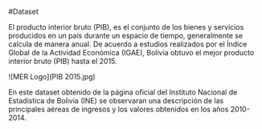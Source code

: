 #Dataset

El producto interior bruto (PIB), es el conjunto de los bienes y servicios producidos en un país durante un espacio de tiempo, generalmente se calcula de manera anual.
De acuerdo a estudios realizados por el Índice Global de la Actividad Económica (IGAE), Bolivia obtuvo el mejor producto interior bruto (PIB) hasta el 2015.

![MER Logo](PIB 2015.jpg)

En este dataset obtenido de la página oficial del Instituto Nacional de Estadística de Bolivia (INE) se observaran una descripción de las principales aéreas de ingresos y los valores obtenidos en los años 2010-2014.
